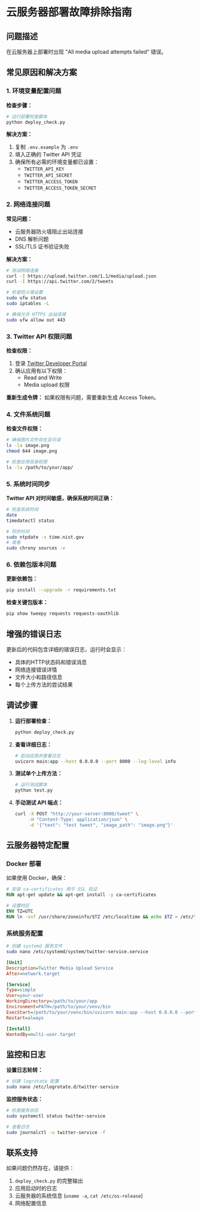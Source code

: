 # 云服务器部署故障排除指南

## 问题描述
在云服务器上部署时出现 "All media upload attempts failed" 错误。

## 常见原因和解决方案

### 1. 环境变量配置问题

**检查步骤：**
```bash
# 运行部署检查脚本
python deploy_check.py
```

**解决方案：**
1. 复制 `.env.example` 为 `.env`
2. 填入正确的 Twitter API 凭证
3. 确保所有必需的环境变量都已设置：
   - `TWITTER_API_KEY`
   - `TWITTER_API_SECRET`
   - `TWITTER_ACCESS_TOKEN`
   - `TWITTER_ACCESS_TOKEN_SECRET`

### 2. 网络连接问题

**常见问题：**
- 云服务器防火墙阻止出站连接
- DNS 解析问题
- SSL/TLS 证书验证失败

**解决方案：**
```bash
# 测试网络连接
curl -I https://upload.twitter.com/1.1/media/upload.json
curl -I https://api.twitter.com/2/tweets

# 检查防火墙设置
sudo ufw status
sudo iptables -L

# 确保允许 HTTPS 出站连接
sudo ufw allow out 443
```

### 3. Twitter API 权限问题

**检查权限：**
1. 登录 [Twitter Developer Portal](https://developer.twitter.com/en/portal/dashboard)
2. 确认应用有以下权限：
   - Read and Write
   - Media upload 权限

**重新生成令牌：**
如果权限有问题，需要重新生成 Access Token。

### 4. 文件系统问题

**检查文件权限：**
```bash
# 确保图片文件存在且可读
ls -la image.png
chmod 644 image.png

# 检查应用目录权限
ls -la /path/to/your/app/
```

### 5. 系统时间同步

**Twitter API 对时间敏感，确保系统时间正确：**
```bash
# 检查系统时间
date
timedatectl status

# 同步时间
sudo ntpdate -s time.nist.gov
# 或者
sudo chrony sources -v
```

### 6. 依赖包版本问题

**更新依赖包：**
```bash
pip install --upgrade -r requirements.txt
```

**检查关键包版本：**
```bash
pip show tweepy requests requests-oauthlib
```

## 增强的错误日志

更新后的代码包含详细的错误日志，运行时会显示：
- 具体的HTTP状态码和错误消息
- 网络连接错误详情
- 文件大小和路径信息
- 每个上传方法的尝试结果

## 调试步骤

1. **运行部署检查：**
   ```bash
   python deploy_check.py
   ```

2. **查看详细日志：**
   ```bash
   # 启动应用并查看日志
   uvicorn main:app --host 0.0.0.0 --port 8000 --log-level info
   ```

3. **测试单个上传方法：**
   ```bash
   # 运行测试脚本
   python test.py
   ```

4. **手动测试 API 端点：**
   ```bash
   curl -X POST "http://your-server:8000/tweet" \
        -H "Content-Type: application/json" \
        -d '{"text": "test tweet", "image_path": "image.png"}'
   ```

## 云服务器特定配置

### Docker 部署
如果使用 Docker，确保：
```dockerfile
# 安装 ca-certificates 用于 SSL 验证
RUN apt-get update && apt-get install -y ca-certificates

# 设置时区
ENV TZ=UTC
RUN ln -snf /usr/share/zoneinfo/$TZ /etc/localtime && echo $TZ > /etc/timezone
```

### 系统服务配置
```bash
# 创建 systemd 服务文件
sudo nano /etc/systemd/system/twitter-service.service
```

```ini
[Unit]
Description=Twitter Media Upload Service
After=network.target

[Service]
Type=simple
User=your-user
WorkingDirectory=/path/to/your/app
Environment=PATH=/path/to/your/venv/bin
ExecStart=/path/to/your/venv/bin/uvicorn main:app --host 0.0.0.0 --port 8000
Restart=always

[Install]
WantedBy=multi-user.target
```

## 监控和日志

**设置日志轮转：**
```bash
# 创建 logrotate 配置
sudo nano /etc/logrotate.d/twitter-service
```

**监控服务状态：**
```bash
# 检查服务状态
sudo systemctl status twitter-service

# 查看日志
sudo journalctl -u twitter-service -f
```

## 联系支持

如果问题仍然存在，请提供：
1. `deploy_check.py` 的完整输出
2. 应用启动时的日志
3. 云服务器的系统信息 (`uname -a`, `cat /etc/os-release`)
4. 网络配置信息